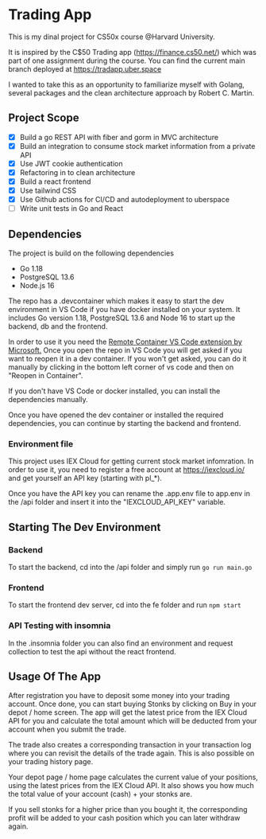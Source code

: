 # Trading App
This is my dinal project for CS50x course @Harvard University.

It is inspired by the C$50 Trading app (https://finance.cs50.net/) which was part of one assignment during the course. You can find the current main branch deployed at https://tradapp.uber.space

I wanted to take this as an opportunity to familiarize myself with Golang, several packages and the clean architecture approach by Robert C. Martin.


## Project Scope

- [x] Build a go REST API with fiber and gorm in MVC architecture
- [x] Build an integration to consume stock market information from a private API
- [x] Use JWT cookie authentication
- [x] Refactoring in to clean architecture
- [x] Build a react frontend
- [x] Use tailwind CSS
- [x] Use Github actions for CI/CD and autodeployment to uberspace
- [ ] Write unit tests in Go and React

## Dependencies
The project is build on the following dependencies
- Go 1.18
- PostgreSQL 13.6
- Node.js 16

The repo has a .devcontainer which makes it easy to start the dev environment in VS Code if you have docker installed on your system.
It includes Go version 1.18, PostgreSQL 13.6 and Node 16 to start up the backend, db and the frontend.

In order to use it you need the [Remote Container VS Code extension by Microsoft.](https://marketplace.visualstudio.com/items?itemName=ms-vscode-remote.remote-containers) Once you open the repo in VS Code you will get asked if you want to reopen it in a dev container. If you won't get asked, you can do it manually by clicking in the bottom left corner of vs code and then on "Reopen in Container".

If you don't have VS Code or docker installed, you can install the dependencies manually.

Once you have opened the dev container or installed the required dependencies, you can continue by starting the backend and frontend.

### Environment file
This project uses IEX Cloud for getting current stock market infomration. In order to use it, you need to register a free account at https://iexcloud.io/ and get yourself an API key (starting with pl_*).

Once you have the API key you can rename the .app.env file to app.env in the /api folder and insert it into the "IEXCLOUD_API_KEY" variable.

## Starting The Dev Environment

### Backend
To start the backend, cd into the /api folder and simply run `go run main.go`

### Frontend
To start the frontend dev server, cd into the fe folder and run `npm start`

### API Testing with insomnia
In the .insomnia folder you can also find an environment and request collection to test the api without the react frontend.

## Usage Of The App

After registration you have to deposit some money into your trading account. Once done, you can start buying Stonks by clicking on Buy in your depot / home screen. The app will get the latest price from the IEX Cloud API for you and calculate the total amount which will be deducted from your account when you submit the trade. 

The trade also creates a corresponding transaction in your transaction log where you can revisit the details of the trade again. This is also possible on your trading history page. 

Your depot page / home page calculates the current value of your positions, using the latest prices from the IEX Cloud API. It also shows you how much the total value of your account (cash) + your stonks are.

If you sell stonks for a higher price than you bought it, the corresponding profit will be added to your cash position which you can later withdraw again.
